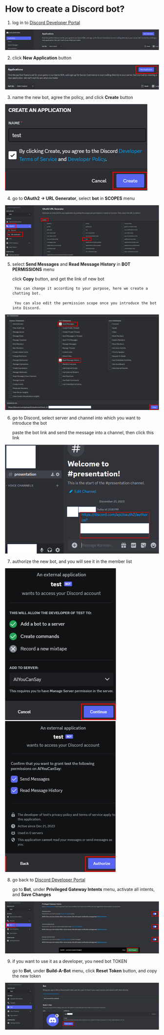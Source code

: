 # How to create a Discord bot?

1. log in to [Discord Developer Portal](https://discord.com/developers/applications)

![](assets/discord1.png)

2. click **New Application** button

![](assets/discord2.png)

3. name the new bot, agree the policy, and click **Create** button

![](assets/discord3.png)

4. go to **OAuth2 -> URL Generator**, select **bot** in **SCOPES** menu

![](assets/discord4.png)

5. select **Send Messages** and **Read Message History** in **BOT PERMISSIONS** menu

   click **Copy** button, and get the link of new bot
   
        You can change it according to your purpose, here we create a chatting bot.
   
        You can also edit the permission scope once you introduce the bot into Discord.

![](assets/discord5.png)

6. go to Discord, select server and channel into which you want to introduce the bot

   paste the bot link and send the message into a channel, then click this link

![](assets/discord6.png)

7. authorize the new bot, and you will see it in the member list

![](assets/discord7.png) ![](assets/discord8.png)

8. go back to [Discord Developer Portal](https://discord.com/developers/applications)

   go to **Bot**, under **Privileged Gateway Intents** menu, activate all intents, and **Save Changes**

![](assets/discord9.png)

9. if you want to use it as a developer, you need bot TOKEN

   go to **Bot**, under **Build-A-Bot** menu, click **Reset Token** button, and copy the new token

![](assets/discord10.png)

